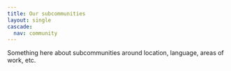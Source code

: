 ```yaml
---
title: Our subcommunities
layout: single
cascade:
  nav: community
---
```



Something here about subcommunities around location, language, areas of work, etc.  
